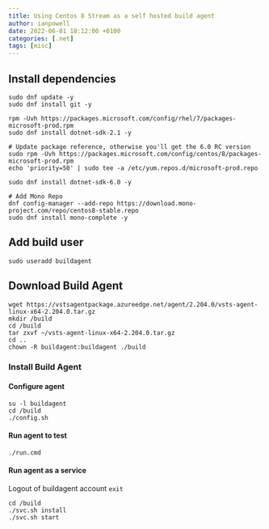 ```yaml
---
title: Using Centos 8 Stream as a self hosted build agent
author: ianpowell
date: 2022-06-01 18:12:00 +0100
categories: [.net]
tags: [misc]
---
```


## Install dependencies

``` shell
sudo dnf update -y
sudo dnf install git -y

rpm -Uvh https://packages.microsoft.com/config/rhel/7/packages-microsoft-prod.rpm
sudo dnf install dotnet-sdk-2.1 -y

# Update package reference, otherwise you'll get the 6.0 RC version
sudo rpm -Uvh https://packages.microsoft.com/config/centos/8/packages-microsoft-prod.rpm
echo 'priority=50' | sudo tee -a /etc/yum.repos.d/microsoft-prod.repo

sudo dnf install dotnet-sdk-6.0 -y

# Add Mono Repo
dnf config-manager --add-repo https://download.mono-project.com/repo/centos8-stable.repo
sudo dnf install mono-complete -y
```

## Add build user

``` shell
sudo useradd buildagent
```

## Download Build Agent

``` shell
wget https://vstsagentpackage.azureedge.net/agent/2.204.0/vsts-agent-linux-x64-2.204.0.tar.gz
mkdir /build
cd /build
tar zxvf ~/vsts-agent-linux-x64-2.204.0.tar.gz
cd ..
chown -R buildagent:buildagent ./build
```

### Install Build Agent

#### Configure agent

``` shell
su -l buildagent
cd /build
./config.sh
```

#### Run agent to test

``` shell
./run.cmd
```

#### Run agent as a service

Logout of buildagent account
`exit`

``` shell
cd /build
./svc.sh install
./svc.sh start
```
